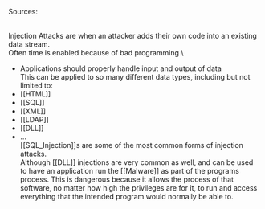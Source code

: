 Sources:

\
Injection Attacks are when an attacker adds their own code into an existing data stream.
\
Often time is enabled because of bad programming
\
- Applications should properly handle input and output of data
\
This can be applied to so many different data types, including but not limited to:
- [[HTML]]
- [[SQL]]
- [[XML]]
- [[LDAP]]
- [[DLL]]
- ...
\
[[SQL_Injection]]s are some of the most common forms of injection attacks.
\
Although [[DLL]] injections are very common as well, and can be used to have an application run the [[Malware]] as part of the programs process. This is dangerous because it allows the process of that software, no matter how high the privileges are for it, to run and access everything that the intended program would normally be able to.
